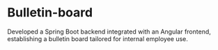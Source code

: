 # Bulletin-board
Developed a Spring Boot backend integrated with an Angular frontend, establishing a bulletin board tailored for internal employee use.
